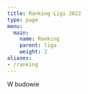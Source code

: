 ```yaml
---
title: Ranking Ligi 2022
type: page
menu:
  main:
    name: Ranking
    parent: liga
    weight: 2
aliases:
- /ranking
---
```


W budowie
